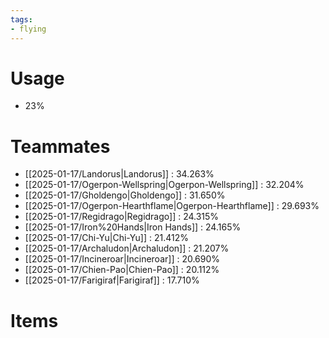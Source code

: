```yaml
---
tags:
- flying
---
```

# Usage
- 23%
# Teammates
- [[2025-01-17/Landorus|Landorus]] : 34.263%
- [[2025-01-17/Ogerpon-Wellspring|Ogerpon-Wellspring]] : 32.204%
- [[2025-01-17/Gholdengo|Gholdengo]] : 31.650%
- [[2025-01-17/Ogerpon-Hearthflame|Ogerpon-Hearthflame]] : 29.693%
- [[2025-01-17/Regidrago|Regidrago]] : 24.315%
- [[2025-01-17/Iron%20Hands|Iron Hands]] : 24.165%
- [[2025-01-17/Chi-Yu|Chi-Yu]] : 21.412%
- [[2025-01-17/Archaludon|Archaludon]] : 21.207%
- [[2025-01-17/Incineroar|Incineroar]] : 20.690%
- [[2025-01-17/Chien-Pao|Chien-Pao]] : 20.112%
- [[2025-01-17/Farigiraf|Farigiraf]] : 17.710%
# Items
